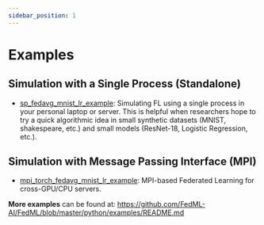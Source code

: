 ```yaml
---
sidebar_position: 1
---
```


# Examples

## Simulation with a Single Process (Standalone)

- [sp_fedavg_mnist_lr_example](./sp_fedavg_mnist_lr_example.md): 
  Simulating FL using a single process in your personal laptop or server. This is helpful when researchers hope to try a quick algorithmic idea in small synthetic datasets (MNIST, shakespeare, etc.) and small models (ResNet-18, Logistic Regression, etc.). 

## Simulation with Message Passing Interface (MPI)
- [mpi_torch_fedavg_mnist_lr_example](./mpi_torch_fedavg_mnist_lr_example.md): 
  MPI-based Federated Learning for cross-GPU/CPU servers.
  
**More examples** can be found at: 
https://github.com/FedML-AI/FedML/blob/master/python/examples/README.md